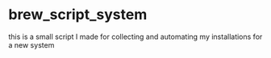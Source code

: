 # brew_script_system

this is a small script I made for collecting and automating my installations for a new system
